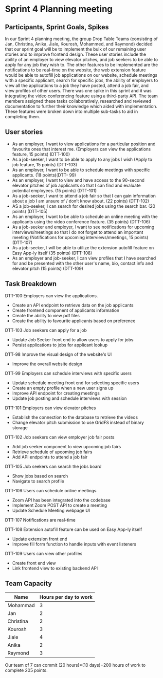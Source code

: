 # Sprint 4 Planning meeting

## Participants, Sprint Goals, Spikes

In our Sprint 4 planning meeting, the group Drop Table Teams (consisting of Jan, Christina, Anika, Jiale, Kourosh, Mohammed, and Raymond) decided that our sprint goal will be to implement the bulk of our remaining user stories and to improve frontend design. These user stories include the ability of an employer to view elevator pitches, and job seekers to be able to apply for any job they wish to. The other features to be implemented are the notifications to be real-time on the website, the web extension feature would be able to autofill job applications on our website, schedule meetings with a specific applicant, search for specific jobs, the ability of employers to view all the applications to a job they have posted, attend a job fair, and view profiles of other users. There was one spike in this sprint and it was integrating the video conferencing feature using a third-party API. The team members assigned these tasks collaboratively, researched and reviewed documentation to further their knowledge which aided with implementation. These features were broken down into multiple sub-tasks to aid in completing them. 
 
## User stories
- As an employer, I want to view applications for a particular position and favourite ones that interest me. (Employers can view the applications feature, 15 points) (DTT-100)
- As a job-seeker, I want to be able to apply to any jobs I wish (Apply to job feature, 15 points) (DTT-103)
- As an employer, I want to be able to schedule meetings with specific applicants. (18 points)(DTT- 99)
- As an employer, I want to view and have access to the 90-second elevator pitches of job applicants so that I can find and evaluate potential employees. (15 points) (DTT-101) 
- As a job-seeker, I want to attend a job fair so that I can gain information about a job I am unsure of / don’t know about. 
(22 points) (DTT-102)
- AS a job-seeker, I can search for desired jobs using the search bar. (20 points) (DTT-105)
- As an employer, I want to be able to schedule an online meeting with the applicants using the video conference feature. (35 points) (DTT-106)
- As a job-seeker and employer, I want to see notifications for upcoming interviews/meetings so that I do not forget to attend an important meeting (Notifications for upcoming interviews/meetings, 15 points) (DTT-107)
- As a job-seeker, I will be able to utilize the extension autofill feature on Easy App-ly itself (35 points) (DTT-108)
- As an employer and job-seeker, I can view profiles that I have searched for and be presented with the other user's name, bio, contact info and elevator pitch (15 points) (DTT-109)

## Task Breakdown

DTT-100 Employers can view the applications.
- Create an API endpoint to retrieve data on the job applicants 
- Create frontend component of applicants information 
- Create the ability to view pdf files 
- Create the ability to favourite applicants based on preference 

DTT-103 Job seekers can apply for a job
- Update Job Seeker front end to allow users to apply for jobs
- Persist applications to jobs for applicant lookup

DTT-98 Improve the visual design of the website's UI
- Improve the overall website design 

DTT-99 Employers can schedule interviews with specific users
- Update schedule meeting front end for selecting specific users
- Create an empty profile when a new user signs up
- Improve API endpoint for creating meetings
- Update job posting and schedule interviews with session

DTT-101 Employers can view elevator pitches
- Establish the connection to the database to retrieve the videos
- Change elevator pitch submission to use GridFS instead of binary storage

DTT-102 Job seekers can view employer job fair posts
- Add job seeker component to view upcoming job fairs
- Retrieve schedule of upcoming job fairs
- Add API endpoints to attend a job fair

DTT-105 Job seekers can search the jobs board
- Show jobs based on search
- Navigate to search profile

DTT-106 Users can schedule online meetings
- Zoom API has been integrated into the codebase
- Implement Zoom POST API to create a meeting
- Update Schedule Meeting webpage UI

DTT-107 Notifications are real-time

DTT-108 Extension autofill feature can be used on Easy App-ly itself
- Update extension front end
- Improve fill form function to handle inputs with event listeners

DTT-109 Users can view other profiles
- Create front end view
- Link frontend view to existing backend API


## Team Capacity

|      Name       | Hours per day to work  |
|-----------------|------------------------|
| Mohammad        | 3                      |
| Jan             | 2                      |
| Christina       | 2                      |
| Kourosh         | 3                      |
| Jiale           | 4                      |
| Anika           | 2                      |
| Raymond         | 3                      |

Our team of 7 can commit (20 hours)*(10 days)=200 hours of work to complete 205 points.
